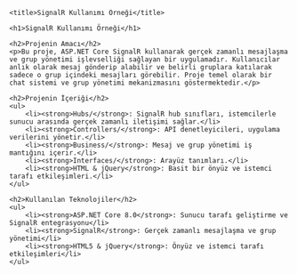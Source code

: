 
    <title>SignalR Kullanımı Örneği</title>

    <h1>SignalR Kullanımı Örneği</h1>

    <h2>Projenin Amacı</h2>
    <p>Bu proje, ASP.NET Core SignalR kullanarak gerçek zamanlı mesajlaşma ve grup yönetimi işlevselliği sağlayan bir uygulamadır. Kullanıcılar anlık olarak mesaj gönderip alabilir ve belirli gruplara katılarak sadece o grup içindeki mesajları görebilir. Proje temel olarak bir chat sistemi ve grup yönetimi mekanizmasını göstermektedir.</p>

    <h2>Projenin İçeriği</h2>
    <ul>
        <li><strong>Hubs/</strong>: SignalR hub sınıfları, istemcilerle sunucu arasında gerçek zamanlı iletişimi sağlar.</li>
        <li><strong>Controllers/</strong>: API denetleyicileri, uygulama verilerini yönetir.</li>
        <li><strong>Business/</strong>: Mesaj ve grup yönetimi iş mantığını içerir.</li>
        <li><strong>Interfaces/</strong>: Arayüz tanımları.</li>
        <li><strong>HTML & jQuery</strong>: Basit bir önyüz ve istemci tarafı etkileşimleri.</li>
    </ul>

    <h2>Kullanılan Teknolojiler</h2>
    <ul>
        <li><strong>ASP.NET Core 8.0</strong>: Sunucu tarafı geliştirme ve SignalR entegrasyonu</li>
        <li><strong>SignalR</strong>: Gerçek zamanlı mesajlaşma ve grup yönetimi</li>
        <li><strong>HTML5 & jQuery</strong>: Önyüz ve istemci tarafı etkileşimleri</li>
    </ul>

